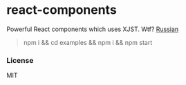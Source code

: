 # react-components

Powerful React components which uses XJST. Wtf? [Russian](https://github.com/bem/bem-forum-content-ru/issues/961)

> npm i && cd examples && npm i && npm start

### License

MIT
